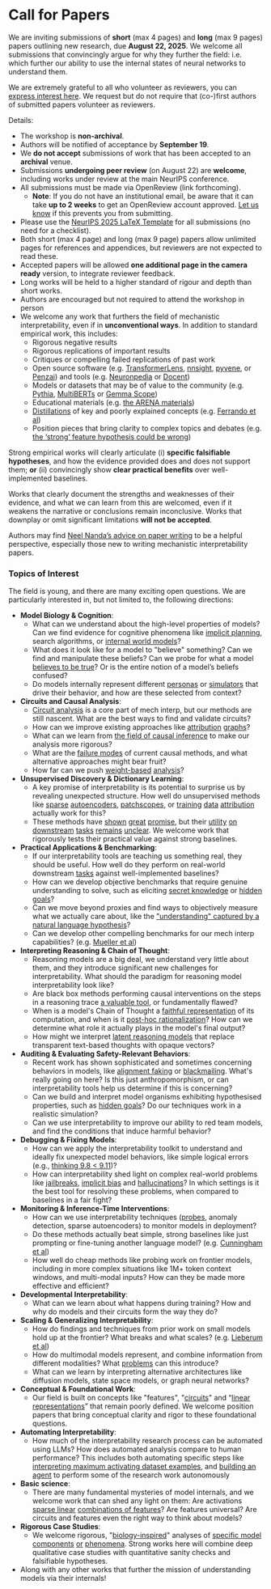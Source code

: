 # Call for Papers
We are inviting submissions of **short** (max 4 pages) and **long** (max 9 pages) papers outlining new research, due **August 22, 2025**. We welcome all submissions that convincingly argue for why they further the field: i.e. which further our ability to use the internal states of neural networks to understand them. 

We are extremely grateful to all who volunteer as reviewers, you can [express interest here](https://www.google.com/url?q=https://docs.google.com/forms/d/e/1FAIpQLSdiw1SJllzoTz_nqzDTzTOGb9DV3W_truQyh-WvYj_QGIi7Mg/viewform?usp%3Ddialog&sa=D&source=editors&ust=1753438222026372&usg=AOvVaw359_9Y8AHDSibEzJylNAMV). We request but do not require that (co-)first authors of submitted papers volunteer as reviewers. 

Details: 
* The workshop is **non-archival**.
* Authors will be notified of acceptance by **September 19**.
* We **do not accept** submissions of work that has been accepted to an **archival** venue.
* Submissions **undergoing peer review** (on August 22) are **welcome**, including works under review at the main NeurIPS conference.
* All submissions must be made via OpenReview (link forthcoming).
  * **Note**: If you do not have an institutional email, be aware that it can take **up to 2 weeks** to get an OpenReview account approved. [Let us know](mailto:neurips2025@mechinterpworkshop.com) if this prevents you from submitting.
* Please use the [NeurIPS 2025 LaTeX Template](https://www.google.com/url?q=https://media.neurips.cc/Conferences/NeurIPS2025/Styles.zip&sa=D&source=editors&ust=1753438222028831&usg=AOvVaw2a8tNR4KRvZlgAO2-1gSME) for all submissions (no need for a checklist).
* Both short (max 4 page) and long (max 9 page) papers allow unlimited pages for references and appendices, but reviewers are not expected to read these.
* Accepted papers will be allowed **one additional page in the camera ready** version, to integrate reviewer feedback.
* Long works will be held to a higher standard of rigour and depth than short works.
* Authors are encouraged but not required to attend the workshop in person
* We welcome any work that furthers the field of mechanistic interpretability, even if in **unconventional ways**. In addition to standard empirical work, this includes:
  * Rigorous negative results
  * Rigorous replications of important results
  * Critiques or compelling failed replications of past work
  * Open source software (e.g. [TransformerLens](https://www.google.com/url?q=https://github.com/neelnanda-io/TransformerLens&sa=D&source=editors&ust=1753438222030920&usg=AOvVaw0OeKX0G8r6T3QzD7tNEb-7), [nnsight](https://www.google.com/url?q=https://github.com/ndif-team/nnsight&sa=D&source=editors&ust=1753438222031058&usg=AOvVaw3bLSjAv4egZ2Ald2i-mx0A), [pyvene](https://www.google.com/url?q=https://github.com/stanfordnlp/pyvene/tree/main/pyvene/models/mlp&sa=D&source=editors&ust=1753438222031186&usg=AOvVaw2zxlVn5WyOrywHxsCr_8SS), or [Penzai](https://www.google.com/url?q=https://github.com/google-deepmind/penzai&sa=D&source=editors&ust=1753438222031314&usg=AOvVaw2ho0QQULJ1j8IqW24YLqVz)) and tools (e.g. [Neuronpedia](https://www.google.com/url?q=http://neuronpedia.org&sa=D&source=editors&ust=1753438222031449&usg=AOvVaw3ew4OSB4a16jdh6pdlxJHX) or [Docent](https://www.google.com/url?q=https://transluce.org/introducing-docent&sa=D&source=editors&ust=1753438222031601&usg=AOvVaw2lM8f0IrGKq1yh3N3Yqwsm))
  * Models or datasets that may be of value to the community (e.g. [Pythia](https://www.google.com/url?q=https://arxiv.org/abs/2304.01373&sa=D&source=editors&ust=1753438222031859&usg=AOvVaw1C5EuCn0uRNWkrt44_wU8c), [MultiBERTs](https://www.google.com/url?q=https://arxiv.org/abs/2106.16163&sa=D&source=editors&ust=1753438222031979&usg=AOvVaw37Kc5gAo4373SIJKdTcEmx) or [Gemma Scope](https://www.google.com/url?q=https://arxiv.org/abs/2408.05147&sa=D&source=editors&ust=1753438222032090&usg=AOvVaw18uaafCrHAasHjBuBT5QK_))
  * Educational materials (e.g. [the ARENA materials](https://www.google.com/url?q=https://arena3-chapter1-transformer-interp.streamlit.app/&sa=D&source=editors&ust=1753438222032320&usg=AOvVaw3MmNMLn0DradDVf7h3iOF1))
  * [Distillations](https://www.google.com/url?q=https://distill.pub/2017/research-debt/&sa=D&source=editors&ust=1753438222032468&usg=AOvVaw2TBHPKuX7wnjounmk6r27t) of key and poorly explained concepts (e.g. [Ferrando et al](https://www.google.com/url?q=https://arxiv.org/abs/2405.00208&sa=D&source=editors&ust=1753438222032671&usg=AOvVaw0kz4CC1i-q215Nut9CaQ0C))
  * Position pieces that bring clarity to complex topics and debates (e.g. [the ‘strong’ feature hypothesis could be wrong](https://www.google.com/url?q=https://www.alignmentforum.org/posts/tojtPCCRpKLSHBdpn/the-strong-feature-hypothesis-could-be-wrong&sa=D&source=editors&ust=1753438222033049&usg=AOvVaw2pMpynMKYuWU42NiMHNr7p))

Strong empirical works will clearly articulate (i) **specific falsifiable hypotheses**, and how the evidence provided does and does not support them; **or** (ii) convincingly show **clear practical benefits** over well-implemented baselines. 

Works that clearly document the strengths and weaknesses of their evidence, and what we can learn from this are welcomed, even if it weakens the narrative or conclusions remain inconclusive. Works that downplay or omit significant limitations **will not be accepted**. 

Authors may find [Neel Nanda’s advice on paper writing](https://www.google.com/url?q=https://www.alignmentforum.org/posts/eJGptPbbFPZGLpjsp/highly-opinionated-advice-on-how-to-write-ml-papers&sa=D&source=editors&ust=1753438222034645&usg=AOvVaw1yujJytp97DkT9msM3x-r5) to be a helpful perspective, especially those new to writing mechanistic interpretability papers. 
### Topics of Interest
The field is young, and there are many exciting open questions. We are particularly interested in, but not limited to, the following directions: 
* **Model Biology & Cognition**:
  * What can we understand about the high-level properties of models? Can we find evidence for cognitive phenomena like [implicit planning](https://www.google.com/url?q=https://transformer-circuits.pub/2025/attribution-graphs/biology.html%23dives-poems&sa=D&source=editors&ust=1753438222035791&usg=AOvVaw0tgQV0fIm884ffxGzWgw5_), search algorithms, or [internal world models](https://www.google.com/url?q=https://arxiv.org/abs/2210.13382&sa=D&source=editors&ust=1753438222035952&usg=AOvVaw1fVf8TVcBBTatMFLHKYGoD)?
  * What does it look like for a model to "believe" something? Can we find and manipulate these beliefs? Can we probe for what a model [believes to be true](https://www.google.com/url?q=https://arxiv.org/abs/2310.06824&sa=D&source=editors&ust=1753438222036361&usg=AOvVaw0YCkEhJ2ynvXtu_EGtz2yF)? Or is the entire notion of a model’s beliefs confused?
  * Do models internally represent different [personas](https://www.google.com/url?q=https://arxiv.org/abs/2406.12094&sa=D&source=editors&ust=1753438222036669&usg=AOvVaw2TLAqKn1OJQYGCx61brHqa) or [simulators](https://www.google.com/url?q=https://www.nature.com/articles/s41586-023-06647-8&sa=D&source=editors&ust=1753438222036789&usg=AOvVaw0KQDN6dxnXOWpf4svWEgA3) that drive their behavior, and how are these selected from context?
* **Circuits and Causal Analysis**:
  * [Circuit analysis](https://www.google.com/url?q=https://distill.pub/2020/circuits/zoom-in/&sa=D&source=editors&ust=1753438222037190&usg=AOvVaw3ZHGinbnvl4yqsexdhe630) is a core part of mech interp, but our methods are still nascent. What are the best ways to find and validate circuits?
  * How can we improve existing approaches like [attribution](https://www.google.com/url?q=https://arxiv.org/abs/2406.11944&sa=D&source=editors&ust=1753438222037636&usg=AOvVaw0zrNyDe2swZRS0UGxG6s59) [graphs](https://www.google.com/url?q=https://transformer-circuits.pub/2025/attribution-graphs/methods.html&sa=D&source=editors&ust=1753438222037757&usg=AOvVaw34PUMeedYCHW1im01R-oR3)?
  * What can we learn from [the field of causal inference](https://www.google.com/url?q=https://arxiv.org/abs/2407.04690&sa=D&source=editors&ust=1753438222037988&usg=AOvVaw3mmbIsEf9CLwzgiWhte0tA) to make our analysis more rigorous?
  * What are the [failure modes](https://www.google.com/url?q=https://arxiv.org/abs/2307.15771&sa=D&source=editors&ust=1753438222038326&usg=AOvVaw2DCmoIBjJxTpkWvz3pIRZ3) of current causal methods, and what alternative approaches might bear fruit?
  * How far can we push [weight-based](https://www.google.com/url?q=https://arxiv.org/abs/2301.05217&sa=D&source=editors&ust=1753438222038632&usg=AOvVaw2mGAWcPDrBwAXj2QfhwyO3) [analysis](https://www.google.com/url?q=https://arxiv.org/abs/2410.08417&sa=D&source=editors&ust=1753438222038771&usg=AOvVaw36RGKRWB-a6ZFqEB3XUZuF)?
* **Unsupervised Discovery & Dictionary Learning**:
  * A key promise of interpretability is its potential to surprise us by revealing unexpected structure. How well do unsupervised methods like [sparse](https://www.google.com/url?q=https://arxiv.org/abs/2103.15949&sa=D&source=editors&ust=1753438222039605&usg=AOvVaw15WPh4EPUc3rPsZoDpv5a6) [autoencoders](https://www.google.com/url?q=https://transformer-circuits.pub/2023/monosemantic-features&sa=D&source=editors&ust=1753438222039730&usg=AOvVaw0FHCUOkBYZoPv02F67P7Xc), [patch](https://www.google.com/url?q=https://arxiv.org/abs/2401.06102&sa=D&source=editors&ust=1753438222039824&usg=AOvVaw0d6XPDvYHxn2olmM16_yFZ)[scopes](https://www.google.com/url?q=https://arxiv.org/abs/2403.10949v2&sa=D&source=editors&ust=1753438222039889&usg=AOvVaw1m5kXUKB3Znbpy4YZ7GFyC), or [training](https://www.google.com/url?q=https://proceedings.mlr.press/v70/koh17a?ref%3Dhttps://githubhelp.com&sa=D&source=editors&ust=1753438222040022&usg=AOvVaw3-vN_evhJVM8ZPiTKlKWk1) [data](https://www.google.com/url?q=https://arxiv.org/abs/2308.03296&sa=D&source=editors&ust=1753438222040116&usg=AOvVaw2EEheR4FB7nhDGZT1E7XRK) [attribution](https://www.google.com/url?q=https://arxiv.org/abs/2205.11482&sa=D&source=editors&ust=1753438222040253&usg=AOvVaw1CVmKplCO2IQtwlRSbOH3u) actually work for this?
  * These methods have [shown](https://www.google.com/url?q=https://transformer-circuits.pub/2024/scaling-monosemanticity/index.html&sa=D&source=editors&ust=1753438222040537&usg=AOvVaw3ptOvVV8D600vQGuI-jwoK) [great](https://www.google.com/url?q=https://transformer-circuits.pub/2025/attribution-graphs/biology.html&sa=D&source=editors&ust=1753438222040673&usg=AOvVaw3majzcIgf9vIqM-0hO3p1B) [promise](https://www.google.com/url?q=https://arxiv.org/abs/2503.10965&sa=D&source=editors&ust=1753438222040792&usg=AOvVaw0pPdnwOB5zizB5WbHHv9ce), but their [utility](https://www.google.com/url?q=https://arxiv.org/abs/2502.16681&sa=D&source=editors&ust=1753438222040899&usg=AOvVaw1oDvp3aVTKr5EcIojsZCqR) [on](https://www.google.com/url?q=https://www.tilderesearch.com/blog/sieve&sa=D&source=editors&ust=1753438222040991&usg=AOvVaw1MdJqjiPYRBgK9PoRDDUM4) [downstream](https://www.google.com/url?q=https://arxiv.org/abs/2501.17148&sa=D&source=editors&ust=1753438222041128&usg=AOvVaw0SfB6LwXHhAZkOcUInOst7) [tasks](https://www.google.com/url?q=https://transformer-circuits.pub/2024/features-as-classifiers/index.html&sa=D&source=editors&ust=1753438222041266&usg=AOvVaw3dzXKECrYle3QrSZtBNPED) [remains](https://www.google.com/url?q=https://arxiv.org/abs/2502.04382&sa=D&source=editors&ust=1753438222041362&usg=AOvVaw35Y-mhgf35FVMpz7TXxEP1) [unclear](https://www.google.com/url?q=https://www.alignmentforum.org/posts/4uXCAJNuPKtKBsi28/negative-results-for-saes-on-downstream-tasks&sa=D&source=editors&ust=1753438222041502&usg=AOvVaw1e0lY0Wv0p_VuMI5dTQ-O7). We welcome work that rigorously tests their practical value against strong baselines.
* **Practical Applications & Benchmarking**:
  * If our interpretability tools are teaching us something real, they should be useful. How well do they perform on real-world downstream [tasks](https://www.google.com/url?q=https://www.lesswrong.com/posts/wGRnzCFcowRCrpX4Y/downstream-applications-as-validation-of-interpretability&sa=D&source=editors&ust=1753438222042293&usg=AOvVaw3xied-7k2r48WGAja-8U0P) against well-implemented baselines?
  * How can we develop objective benchmarks that require genuine understanding to solve, such as eliciting [secret knowledge](https://www.google.com/url?q=https://arxiv.org/abs/2505.14352&sa=D&source=editors&ust=1753438222042675&usg=AOvVaw2w71j6C95FcMqouymTkblc) or [hidden goals](https://www.google.com/url?q=https://arxiv.org/abs/2503.10965&sa=D&source=editors&ust=1753438222042782&usg=AOvVaw01Tb8cJ5u8XmK2VvvA1w8E)?
  * Can we move beyond proxies and find ways to objectively measure what we actually care about, like the ["understanding" captured by a natural language hypothesis](https://www.google.com/url?q=https://arxiv.org/abs/2502.04382&sa=D&source=editors&ust=1753438222043299&usg=AOvVaw31d3OUOlcrNx-8MxqUeD6N)?
  * Can we develop other compelling benchmarks for our mech interp capabilities? (e.g. [Mueller et al](https://www.google.com/url?q=https://arxiv.org/abs/2504.13151&sa=D&source=editors&ust=1753438222043610&usg=AOvVaw2gcikD-O0uA0A5Kg3hNuNZ))
* **Interpreting Reasoning & Chain of Thought**:
  * Reasoning models are a big deal, we understand very little about them, and they introduce significant new challenges for interpretability. What should the paradigm for reasoning model interpretability look like?
  * Are black box methods performing causal interventions on the steps in a reasoning trace [a valuable tool](https://www.google.com/url?q=https://arxiv.org/abs/2506.19143&sa=D&source=editors&ust=1753438222044497&usg=AOvVaw2ypMsAeiu7tl0IgsolTeds), or fundamentally flawed?
  * When is a model's Chain of Thought a [faithful representation](https://www.google.com/url?q=https://arxiv.org/abs/2305.04388&sa=D&source=editors&ust=1753438222044830&usg=AOvVaw1C9E4QAMPE6aU4pvVzTcRG) of its computation, and when is it [post-hoc rationalization](https://www.google.com/url?q=https://arxiv.org/abs/2503.08679&sa=D&source=editors&ust=1753438222045006&usg=AOvVaw18qiW0fYnY8ILxjDKSL4qU)? How can we determine what role it actually plays in the model's final output?
  * How might we interpret [latent reasoning models](https://www.google.com/url?q=https://arxiv.org/abs/2412.06769&sa=D&source=editors&ust=1753438222045408&usg=AOvVaw14v3hEN3A65itWbHSgU3Zb) that replace transparent text-based thoughts with opaque vectors?
* **Auditing & Evaluating Safety-Relevant Behaviors**:
  * Recent work has shown sophisticated and sometimes concerning behaviors in models, like [alignment faking](https://www.google.com/url?q=https://arxiv.org/abs/2412.14093&sa=D&source=editors&ust=1753438222046093&usg=AOvVaw00NjAkYiuGEjQod0vXdOon) or [blackmailing](https://www.google.com/url?q=https://www.anthropic.com/research/agentic-misalignment&sa=D&source=editors&ust=1753438222046225&usg=AOvVaw2He4VAqq-p1wFNsiPJsA-L). What's really going on here? Is this just anthropomorphism, or can interpretability tools help us determine if this is concerning?
  * Can we build and interpret model organisms exhibiting hypothesised properties, such as [hidden goals](https://www.google.com/url?q=https://arxiv.org/abs/2503.10965&sa=D&source=editors&ust=1753438222046710&usg=AOvVaw3M7GpxcJdVZwpPPYbUGyFt)? Do our techniques work in a realistic simulation?
  * Can we use interpretability to improve our ability to red team models, and find the conditions that induce harmful behavior?
* **Debugging & Fixing Models**:
  * How can we apply the interpretability toolkit to understand and ideally fix unexpected model behaviors, like simple logical errors (e.g., [thinking 9.8 < 9.11](https://www.google.com/url?q=https://transluce.org/observability-interface&sa=D&source=editors&ust=1753438222047710&usg=AOvVaw17pHwawtIDrVUXuGqU4SsV))?
  * How can interpretability shed light on complex real-world problems like [jailbreaks](https://www.google.com/url?q=https://transformer-circuits.pub/2025/attribution-graphs/biology.html%23dives-jailbreak&sa=D&source=editors&ust=1753438222048036&usg=AOvVaw2VZficER6_O9MpVATjK1hh), [implicit bias](https://www.google.com/url?q=https://arxiv.org/abs/2506.10922&sa=D&source=editors&ust=1753438222048197&usg=AOvVaw1YtstmlFkw9i9ZJKdWzH7c) and [hallucinations](https://www.google.com/url?q=https://arxiv.org/abs/2411.14257&sa=D&source=editors&ust=1753438222048333&usg=AOvVaw2UZE0h8_zJVbJqTolyTN5C)? In which settings is it the best tool for resolving these problems, when compared to baselines in a fair fight?
* **Monitoring & Inference-Time Interventions**:
  * How can we use interpretability techniques ([probes](https://www.google.com/url?q=https://arxiv.org/abs/2102.12452&sa=D&source=editors&ust=1753438222048984&usg=AOvVaw1K6f3JqToAKRBuux9lHOIl), anomaly detection, sparse autoencoders) to monitor models in deployment?
  * Do these methods actually beat simple, strong baselines like just prompting or fine-tuning another language model? (e.g. [Cunningham et al](https://www.google.com/url?q=https://alignment.anthropic.com/2025/cheap-monitors/&sa=D&source=editors&ust=1753438222049615&usg=AOvVaw1hQnxp8ZlcHjpoFWkeuN35))
  * How well do cheap methods like probing work on frontier models, including in more complex situations like 1M+ token context windows, and multi-modal inputs? How can they be made more effective and efficient?
* **Developmental Interpretability**:
  * What can we learn about what happens during training? How and why do models and their circuits form the way they do?
* **Scaling & Generalizing Interpretability**:
  * How do findings and techniques from prior work on small models hold up at the frontier? What breaks and what scales? (e.g. [Lieberum et al](https://www.google.com/url?q=https://arxiv.org/abs/2307.09458&sa=D&source=editors&ust=1753438222051049&usg=AOvVaw0llIylTImacE_hguxvB63h))
  * How do multimodal models represent, and combine information from different modalities? What [problems](https://www.google.com/url?q=https://openreview.net/pdf?id%3DVUhRdZp8ke&sa=D&source=editors&ust=1753438222051418&usg=AOvVaw1HJ0htPTmxHGs68JOqxybC) can this introduce?
  * What can we learn by interpreting alternative architectures like diffusion models, state space models, or graph neural networks?
* **Conceptual & Foundational Work**:
  * Our field is built on concepts like "features", "[circuits](https://www.google.com/url?q=https://distill.pub/2020/circuits/zoom-in/&sa=D&source=editors&ust=1753438222052135&usg=AOvVaw2RwO6lbwmkOeODqNPkSacE)" and “[linear representations](https://www.google.com/url?q=https://transformer-circuits.pub/2024/july-update/index.html%23linear-representations&sa=D&source=editors&ust=1753438222052309&usg=AOvVaw13aPMHhlP1a3insnuD7HeO)” that remain poorly defined. We welcome position papers that bring conceptual clarity and rigor to these foundational questions.
* **Automating Interpretability**:
  * How much of the interpretability research process can be automated using LLMs? How does automated analysis compare to human performance? This includes both automating specific steps like [interpreting maximum activating dataset examples](https://www.google.com/url?q=https://openaipublic.blob.core.windows.net/neuron-explainer/paper/index.html&sa=D&source=editors&ust=1753438222053345&usg=AOvVaw3OrETlLnXPrOUX2W5j_nVB), and [building an agent](https://www.google.com/url?q=https://arxiv.org/abs/2404.14394&sa=D&source=editors&ust=1753438222053471&usg=AOvVaw00SOZngP2K9Y4kM_JEGNLL) to perform some of the research work autonomously
* **Basic science**:
  * There are many fundamental mysteries of model internals, and we welcome work that can shed any light on them: Are activations [sparse linear](https://www.google.com/url?q=https://arxiv.org/abs/1601.03764&sa=D&source=editors&ust=1753438222054115&usg=AOvVaw3UpSpsKYPvXld6hRILkKBz) [combinations of features](https://www.google.com/url?q=https://transformer-circuits.pub/2022/toy_model/index.html&sa=D&source=editors&ust=1753438222054314&usg=AOvVaw0NAXDhs7wfXmKx1FAxIwge)? Are features universal? Are circuits and features even the right way to think about models?
* **Rigorous Case Studies**:
  * We welcome rigorous, "[biology-inspired](https://www.google.com/url?q=https://distill.pub/2020/circuits/curve-circuits/&sa=D&source=editors&ust=1753438222054913&usg=AOvVaw2o4p-i5pMoXazyq-_rKd-v)" analyses of [specific model](https://www.google.com/url?q=https://arxiv.org/abs/2310.04625&sa=D&source=editors&ust=1753438222055065&usg=AOvVaw0nvbyepccBAHY7SpDXkJtv) [components](https://www.google.com/url?q=https://transformer-circuits.pub/2024/scaling-monosemanticity/index.html&sa=D&source=editors&ust=1753438222055211&usg=AOvVaw08Pq6I92qILWAQ07l2Lyf4) [or](https://www.google.com/url?q=https://arxiv.org/abs/2305.01610&sa=D&source=editors&ust=1753438222055302&usg=AOvVaw2faWPeOzk3c0-Q_CxFHJxt) [phenomena](https://www.google.com/url?q=https://arxiv.org/abs/2306.09346&sa=D&source=editors&ust=1753438222055411&usg=AOvVaw1O7SG_-iE7lXPBRsQQuPui). Strong works here will combine deep qualitative case studies with quantitative sanity checks and falsifiable hypotheses.
* Along with any other works that further the mission of understanding models via their internals!